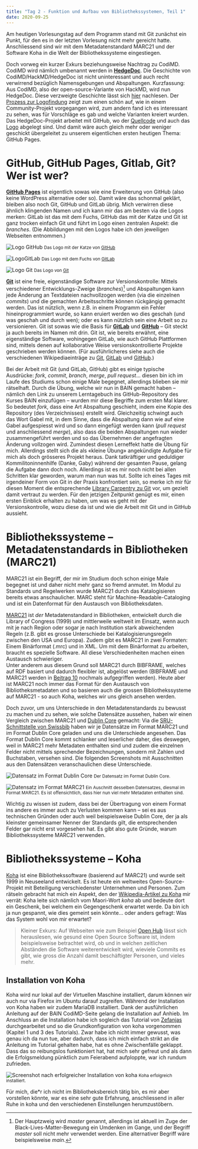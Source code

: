 ```yaml
---
title: "Tag 2 - Funktion und Aufbau von Bibliothekssystemen, Teil 1"
date: 2020-09-25
---
```


Am heutigen Vorlesungstag auf dem Programm stand mit Git zunächst ein Punkt, für den es in der letzten Vorlesung nicht mehr gereicht hatte. Anschliessend sind wir mit dem Metadatenstandard MARC21 und der Software Koha in die Welt der Bibliothekssysteme eingestiegen.

Doch vorweg ein kurzer Exkurs beziehungsweise Nachtrag zu CodiMD. CodiMD wird nämlich umbenannt werden in [**HedgeDoc**](https://hedgedoc.org/). Die Geschichte von CodiMD/HackMD/HedgeDoc ist nicht uninteressant und auch recht verwirrend bezüglich Namensgebungen und Abspaltungen. Kurzfassung: Aus CodiMD, also der open-source-Variante von HackMD, wird nun HedgeDoc. Diese verzweigte Geschichte lässt sich [hier](https://hedgedoc.org/history/) nachlesen. Der [Prozess zur Logofindung](https://community.hedgedoc.org/t/time-to-find-the-hedgedoc-logo/171) zeigt zum einen schön auf, wie in einem Community-Projekt vorgegangen wird, zum andern fand ich es interessant zu sehen, was für Vorschläge es gab und welche Varianten kreiert wurden. Das HedgeDoc-Projekt arbeitet mit GitHub, wo der [Quellcode](https://github.com/hedgedoc/hedgedoc) und auch das [Logo](https://github.com/hedgedoc/hedgedoc-logo) abgelegt sind. Und damit wäre auch gleich mehr oder weniger geschickt übergeleitet zu unserem eigentlichen ersten heutigen Thema: GitHub Pages.


# GitHub, GitHub Pages, Gitlab, Git? Wer ist wer?

[**GitHub Pages**](https://pages.github.com/) ist eigentlich sowas wie eine Erweiterung von GitHub (also keine WordPress alternative oder so). Damit wäre das schonmal geklärt, bleiben also noch Git, GitHub und GitLab übrig. Mich verwirren diese ähnlich klingenden Namen und ich kann mir das am besten via die Logos merken: GitLab ist das mit dem Fuchs, GitHub das mit der Katze und Git ist ganz trocken einfach Git und führt im Logo einen zentralen Aspekt: die *branches*. (Die Abbildungen mit den Logos habe ich den jeweiligen Webseiten entnommen.)

![Logo GitHub](https://pad.gwdg.de/uploads/upload_0d99535d663104ce7848a05c08637f64.png)
<small>Das Logo mit der Katze von [GitHub](https://github.com/)</small>

![LogoGitLab](https://pad.gwdg.de/uploads/upload_941fff979cbf93e45e3fcdad70d4b1d9.png)
<small>Das Logo mit dem Fuchs von [GitLab](https://about.gitlab.com/)</small>

![Logo Git](https://pad.gwdg.de/uploads/upload_73d49c04ae4102dda659ae0124f7821c.png)
<small>Das Logo von [Git](https://git-scm.com/)</small>


[**Git**](https://git-scm.com/) ist eine freie, eigenständige Software zur Versionskontrolle: Mittels verschiedener Entwicklungs-Zweige (*branches*)[^1] und Abspaltungen kann jede Änderung an Textdateien nachvollzogen werden (via die einzelnen *commits*) und die gemachten Arbeitsschritte können rückgängig gemacht werden. Das ist nützlich, wenn z.B. in einem Programm ein Fehler hineinprogrammiert wurde, so kann eruiert werden wo dies geschah (und was geschah und durch wen); oder es kann nützlich sein eine Arbeit so zu versionieren. Git ist sowas wie die Basis für [**GitLab**](https://about.gitlab.com/) und [**GitHub**](https://github.com/) – Git steckt ja auch bereits im Namen mit drin. Git ist, wie bereits erwähnt, eine eigenständige Software, wohingegen GitLab, wie auch GitHub Plattformen sind, mittels denen auf kollaborative Weise versionskontrollierte Projekte geschrieben werden können. (Für ausführlicheres siehe auch die verschiedenen Wikipediaeinträge zu [Git](https://de.wikipedia.org/wiki/Git), [GitLab](https://de.wikipedia.org/wiki/GitLab) und [GitHub](https://en.wikipedia.org/wiki/GitHub).)

Bei der Arbeit mit Git (und GitLab, GitHub) gibt es einige typische Ausdrücke: *fork*, *commit*, *branch*, *merge*, *pull request*… diesen bin ich im Laufe des Studiums schon einige Male begegnet, allerdings blieben sie mir rätselhaft. Durch die Übung, welche wir nun in BAIN gemacht haben – nämlich den Link zu unserem Lerntagebuch ins GitHub-Repository des Kurses BAIN einzufügen – wurden mir diese Begriffe zum ersten Mal klarer. So bedeutet *fork*, dass eine Art Abspaltung geschieht, indem eine Kopie des Repository (des Verzeichnisses) erstellt wird. Gleichzeitig schwingt auch das Wort Gabel mit, in dem Sinne, dass die Abspaltung dann wie auf eine Gabel aufgespiesst wird und so dann eingefügt werden kann (*pull request* und anschliessend *merge*), also dass die beiden Abspaltungen nun wieder zusammengeführt werden und so das Übernehmen der angefragten Änderung vollzogen wird. Zumindest diesen Lerneffekt hatte die Übung für mich. Allerdings stellt sich die als «kleine Übung» angekündigte Aufgabe für mich als doch grösseres Projekt heraus. Dank tatkräftiger und geduldiger Kommilitoninnenhilfe (Danke, Gaby) während der gesamten Pause, gelang die Aufgabe dann doch noch. Allerdings ist es mir noch nicht bei allen Schritten klar geworden, warum man nun was tut. Sollte ich eines Tages mit irgendeiner Form von Git in der Praxis konfrontiert sein, so merke ich mir für diesen Moment die entsprechende [Library Carpentry zu Git](https://librarycarpentry.org/lc-git/) vor, um gezielt damit vertraut zu werden. Für den jetzigen Zeitpunkt genügt es mir, einen ersten Einblick erhalten zu haben, um was es geht mit der Versionskontrolle, wozu diese da ist und wie die Arbeit mit Git und in GitHub aussieht.

[^1]: Der Hauptzweig wird *master* genannt, allerdings ist aktuell im Zuge der Black-Lives-Matter-Bewegung ein Umdenken im Gange, und der Begriff *master* soll nicht mehr verwendet werden. Eine alternativer Begriff wäre beispielsweise *main*.


# Bibliothekssysteme – Metadatenstandards in Bibliotheken (MARC21)
MARC21 ist ein Begriff, der mir im Studium doch schon einige Male begegnet ist und daher nicht mehr ganz so fremd anmutet. Im Modul zu Standards und Regelwerken wurde MARC21 durch das Katalogisieren bereits etwas anschaulicher. MARC steht für Machine-Readable-Cataloging und ist ein Datenformat für den Austausch von Bibliotheksdaten.

[MARC21](https://www.loc.gov/marc/bibliographic/) ist *der* Metadatenstandard in Bibliotheken, entwickelt durch die Library of Congress (1999) und mittlerweile weltweit im Einsatz, wenn auch mit je nach Region oder sogar je nach Institution stark abweichenden Regeln (z.B. gibt es grosse Unterschiede bei Katalogisierungsregeln zwischen den USA und Europa). Zudem gibt es MARC21 in zwei Formaten: Einem Binärformat (.mrc) und in XML. Um mit dem Binärformat zu arbeiten, braucht es spezielle Software. All diese Verschiedenheiten machen einen Austausch schwieriger.  
Unter anderem aus diesem Grund soll MARC21 durch BIBFRAME, welches auf RDF basiert und dadurch flexibler ist, abgelöst werden (BIBFRAME und MARC21 werden in [Beitrag 10](https://thanjoan.github.io/lerntagebuch_bain/2020/12/18/tag-10.html) nochmals aufgegriffen werden). Heute aber ist MARC21 noch immer das Format für den Austausch von Bibliotheksmetadaten und so basieren auch die grossen Bibliothekssysteme auf MARC21 - so auch Koha, welches wir uns gleich ansehen werden.

Doch zuvor, um uns Unterschiede in den Metadatenstandards zu bewusst zu machen und zu sehen, wie solche Datensätze aussehen, haben wir einen Vergleich zwischen MARC21 und [Dublin Core](http://dublincore.org/) gemacht: Via die [SRU-Schnittstelle von Swissbib](https://sru.swissbib.ch/sru/form) haben wir je Datensätze im Format MARC21 und im Format Dublin Core geladen und uns die Unterschiede angesehen. Das Format Dublin Core kommt schlanker und leserlicher daher, dies deswegen, weil in MARC21 mehr Metadaten enthalten sind und zudem die einzelnen Felder nicht mittels sprechender Bezeichnungen, sondern mit Zahlen und Buchstaben, versehen sind. Die folgenden Screenshots mit Ausschnitten aus den Datensätzen veranschaulichen diese Unterschiede.

![Datensatz im Format Dublin Core](https://pad.gwdg.de/uploads/upload_fe4ad294c0ea10aa2109f87b5f0e8219.png)
<small>Der Datensatz im Format Dublin Core.</small>


![Datensatz im Format MARC21](https://pad.gwdg.de/uploads/upload_1513bb3fb1512bffeda82db3c2528d44.png)
<small>Ein Auschnitt desselben Datensatzes, diesmal im Format MARC21. Es ist offensichtlich, dass hier nun viel mehr Metadaten enthalten sind.</small>


Wichtig zu wissen ist zudem, dass bei der Übertragung von einem Format ins andere es immer auch zu Verlusten kommen kann – sei es aus technischen Gründen oder auch weil beispielsweise Dublin Core, der ja als kleinster gemeinsamer Nenner der Standards gilt, die entsprechenden Felder gar nicht erst vorgesehen hat. Es gibt also gute Gründe, warum Bibliothekssysteme MARC21 verwenden.


# Bibliothekssysteme – Koha
[Koha](https://koha-community.org/) ist eine Bibliothekssoftware (basierend auf MARC21) und wurde seit 1999 in Neuseeland entwickelt. Es ist heute ein weltweites Open-Source-Projekt mit Beteiligung verschiedenster Unternehmen und Personen. Zum rätseln gebracht hat mich ein Aspekt, den der [Wikipedia-Artikel zu Koha](https://de.wikipedia.org/wiki/Koha_(Bibliothekssoftware)) mir verrät: Koha leite sich nämlich vom Maori-Wort *koha* ab und bedeute dort ein Geschenk, bei welchem ein Gegengeschenk erwartet werde. Da bin ich ja nun gespannt, wie dies gemeint sein könnte… oder anders gefragt: Was das System wohl von mir erwartet?

> Kleiner Exkurs: Auf Webseiten wie zum Beispiel [Open Hub](https://www.openhub.net/) lässt sich herauslesen, wie gesund eine Open Source Software ist, indem beispielsweise betrachtet wird, ob und in welchen zeitlichen Abständen die Software weiterentwickelt wird, wieviele Commits es gibt, wie gross die Anzahl damit beschäftigter Personen, und vieles mehr.

## Installation von Koha
Koha wird nur lokal auf der Virtuellen Maschine installiert, darum können wir auch nur via Firefox im Ubuntu darauf zugreifen. Während der Installation von Koha haben wir zudem MariaDB installiert. Dank der ausführlichen Anleitung auf der BAIN CodiMD-Seite gelang die Installation auf Anhieb. Im Anschluss an die Installation habe ich sogleich das Tutorial von [Zefanjas](https://zefanjas.de/wie-man-koha-installiert-und-fuer-schulen-einrichtet-teil-1/) durchgearbeitet und so die Grundkonfiguration von koha vorgenommen (Kapitel 1 und 3 des Tutorials). Zwar habe ich nicht immer gewusst, was genau ich da nun tue, aber dadurch, dass ich mich einfach strikt an die Anleitung im Tutorial gehalten habe, hat es ohne Zwischenfälle geklappt. Dass das so reibungslos funktioniert hat, hat mich sehr gefreut und als dann die Erfolgsmeldung pünktlich zum Feierabend aufploppte, war ich rundum zufrieden.

![Screenshot nach erfolgreicher Installation von koha](https://pad.gwdg.de/uploads/upload_22b59ffce2c8ce6437801677df7fe179.png)
<small>Koha erfolgreich installiert.</small>

Für mich, die\*r ich nicht im Bibliotheksbereich tätig bin, es mir aber vorstellen könnte, war es eine sehr gute Erfahrung, anschliessend in aller Ruhe in koha und den verschiedenen Einstellungen herumzustöbern.



